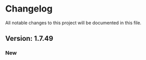 # Changelog

All notable changes to this project will be documented in this file.

## Version: 1.7.49

### New



